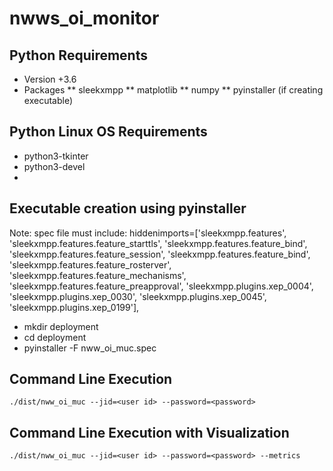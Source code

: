 # nwws_oi_monitor

## Python Requirements
* Version +3.6
* Packages
** sleekxmpp
** matplotlib
** numpy
** pyinstaller (if creating executable)

## Python Linux OS Requirements
* python3-tkinter
* python3-devel
*



## Executable creation using pyinstaller 

Note:
spec file must include: 
hiddenimports=['sleekxmpp.features', 'sleekxmpp.features.feature_starttls', 'sleekxmpp.features.feature_bind', 'sleekxmpp.features.feature_session', 'sleekxmpp.features.feature_bind', 'sleekxmpp.features.feature_rosterver', 'sleekxmpp.features.feature_mechanisms', 'sleekxmpp.features.feature_preapproval', 'sleekxmpp.plugins.xep_0004', 'sleekxmpp.plugins.xep_0030', 'sleekxmpp.plugins.xep_0045', 'sleekxmpp.plugins.xep_0199'],
            
* mkdir deployment
* cd deployment
* pyinstaller -F nww_oi_muc.spec 


## Command Line Execution 

`./dist/nww_oi_muc --jid=<user id> --password=<password>`

## Command Line Execution with Visualization

`./dist/nww_oi_muc --jid=<user id> --password=<password> --metrics`
